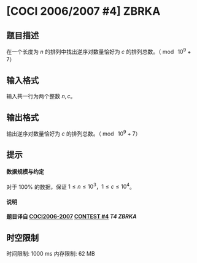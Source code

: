 # [COCI 2006/2007 #4] ZBRKA

## 题目描述

在一个长度为 $n$ 的排列中找出逆序对数量恰好为 $c$ 的排列总数。（$\bmod \ 10^9+7$）

## 输入格式

输入共一行为两个整数 $n,c$。

## 输出格式

输出逆序对数量恰好为 $c$ 的排列总数。（$\bmod \ 10^9+7$）

## 提示

#### 数据规模与约定

对于 $100\%$ 的数据，保证 $1\le n\le 10^3$，$1\le c\le 10^4$。

#### 说明

**题目译自 [COCI2006-2007](https://hsin.hr/coci/archive/2006_2007/) [CONTEST #4](https://hsin.hr/coci/archive/2006_2007/contest4_tasks.pdf) *T4 ZBRKA***

## 时空限制

时间限制: 1000 ms
内存限制: 62 MB
